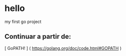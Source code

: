 # hello
my first go project

## Continuar a partir de:
[ GoPATH! ] ( https://golang.org/doc/code.html#GOPATH )
